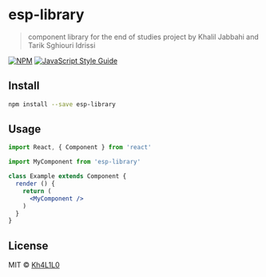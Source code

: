 # esp-library

> component library for the end of studies project by Khalil Jabbahi and Tarik Sghiouri Idrissi

[![NPM](https://img.shields.io/npm/v/esp-library.svg)](https://www.npmjs.com/package/esp-library) [![JavaScript Style Guide](https://img.shields.io/badge/code_style-standard-brightgreen.svg)](https://standardjs.com)

## Install

```bash
npm install --save esp-library
```

## Usage

```jsx
import React, { Component } from 'react'

import MyComponent from 'esp-library'

class Example extends Component {
  render () {
    return (
      <MyComponent />
    )
  }
}
```

## License

MIT © [Kh4L1L0](https://github.com/Kh4L1L0)
